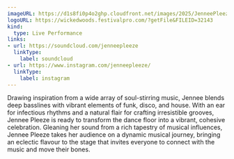 ```yaml
---
imageURL: https://d1s8fi0p4o2ghp.cloudfront.net/images/2025/JenneePleeze.jpg
logoURL: https://wickedwoods.festivalpro.com/?getFile&FILEID=32143
kind:
  type: Live Performance
links:
- url: https://soundcloud.com/jenneepleeze
  linkType:
    label: soundcloud
- url: https://www.instagram.com/jenneepleeze/
  linkType:
    label: instagram
---
```

Drawing inspiration from a wide array of soul-stirring music, Jennee blends deep basslines with vibrant elements of funk, disco, and house. With an ear for infectious rhythms and a natural flair for crafting irresistible grooves, Jennee Pleeze is ready to transform the dance floor into a vibrant, cohesive celebration. Gleaning her sound from a rich tapestry of musical influences, Jennee Pleeze takes her audience on a dynamic musical journey, bringing an eclectic flavour to the stage that invites everyone to connect with the music and move their bones.